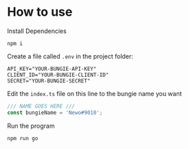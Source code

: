 # How to use

Install Dependencies
```shell
npm i
```

Create a file called ```.env``` in the project folder:
```dotenv
API_KEY="YOUR-BUNGIE-API-KEY"
CLIENT_ID="YOUR-BUNGIE-CLIENT-ID"
SECRET="YOUR-BUNGIE-SECRET"
```

Edit the ```index.ts``` file on this line to the bungie name you want

```typescript
/// NAME GOES HERE ///
const bungieName = 'Newo#9010';
```

Run the program
```shell
npm run go
```